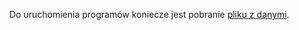 Do uruchomienia programów koniecze jest pobranie [pliku z danymi](https://www.kaggle.com/datasets/ashrafalsinglawi/prostate-cancer-survival-data). 
